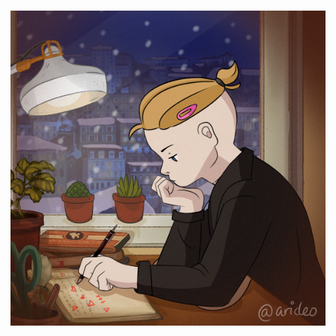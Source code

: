 # [![Francis Davison Profile Photo](https://github.com/FrancisDavison/FrancisDavison/blob/main/Assets/Profile.png)](https://github.com/FrancisDavison/FrancisDavison)
